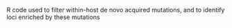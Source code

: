 R code used to filter within-host de novo acquired mutations, and to identify loci enriched by these mutations
